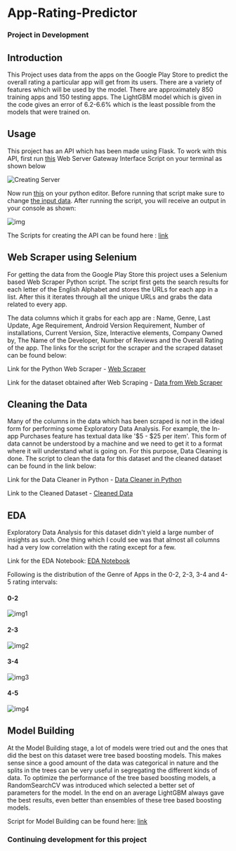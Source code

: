 # App-Rating-Predictor

### Project in Development

## Introduction
This Project uses data from the apps on the Google Play Store to predict the overall rating a particular app will get from its users. There are a variety of features which will be used by the model. There are approximately 850 training apps and 150 testing apps. The LightGBM model which is given in the code gives an error of 6.2-6.6% which is the least possible from the models that were trained on.

## Usage
This project has an API which has been made using Flask. To work with this API, first run [this](FlaskAPI/wsgi.py) Web Server Gateway Interface Script on your terminal as shown below

![Creating Server](Assets/Server.png)

Now run [this](FlaskAPI/request.py) on your python editor. Before running that script make sure to change [the input data](FlaskAPI/transformed_data.csv). After running the script, you will receive an output in your console as shown:

![img](Assets/Request.png)

The Scripts for creating the API can be found here : [link](FlaskAPI/)
## Web Scraper using Selenium
For getting the data from the Google Play Store this project uses a Selenium based Web Scraper Python script. The script first gets the search results for each letter of the English Alphabet and stores the URLs for each app in a list. After this it iterates through all the unique URLs and grabs the data related to every app.

The data columns which it grabs for each app are : Name, Genre, Last Update, Age Requirement, Android Version Requirement, Number of installations, Current Version, Size, Interactive elements, Company Owned by, The Name of the Developer, Number of Reviews and the Overall Rating of the app. 
The links for the script for the scraper and the scraped dataset can be found below:

Link for the Python Web Scraper - [Web Scraper](Scraper/play_store_scraper.py) 

Link for the dataset obtained after Web Scraping - [Data from Web Scraper](Data-Cleaning/play_store_data.csv)

## Cleaning the Data
Many of the columns in the data which has been scraped is not in the ideal form for performing some Exploratory Data Analysis. For example, the In-app Purchases feature has textual data like '$5 - $25 per item'. This form of data cannot be understood by a machine and we need to get it to a format where it will understand what is going on. For this purpose, Data Cleaning is done. The script to clean the data for this dataset and the cleaned dataset can be found in the link below:

Link for the Data Cleaner in Python - [Data Cleaner in Python](Data-Cleaning/cleaner.py)

Link to the Cleaned Dataset - [Cleaned Data](Cleaned_data.csv)

## EDA
Exploratory Data Analysis for this dataset didn't yield a large number of insights as such. One thing which I could see was that almost all columns had a very low correlation with the rating except for a few.

Link for the EDA Notebook: [EDA Notebook](EDA/EDA.ipynb)

Following is the distribution of the Genre of Apps in the 0-2, 2-3, 3-4 and 4-5 rating intervals:

#### 0-2

![img1](Assets/R2_Genre.png)

#### 2-3

![img2](Assets/R3_Genre.png)

#### 3-4

![img3](Assets/R4_Genre.png)

#### 4-5

![img4](Assets/R5_Genre.png)

## Model Building
At the Model Building stage, a lot of models were tried out and the ones that did the best on this dataset were tree based boosting models.
This makes sense since a good amount of the data was categorical in nature and the splits in the trees can be very useful in segregating the different kinds of data.
To optimize the performance of the tree based boosting models, a RandomSearchCV was introduced which selected a better set of parameters for the model.
In the end on an average LightGBM always gave the best results, even better than ensembles of these tree based boosting models.

Script for Model Building can be found here: [link](Model/Model_Building.py)

### Continuing development for this project


